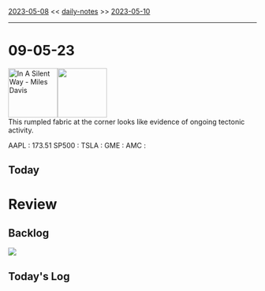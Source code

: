 [2023-05-08](daily_notes/2023-05-08) << [daily-notes](notes/daily-notes.md) >> [2023-05-10](daily_notes/2023-05-10)

---
# 09-05-23
<a href='spotify:album:0Hs3BomCdwIWRhgT57x22T'><img src='https://i.scdn.co/image/1fddb6c4e26d5f8e85252c9acc5d530e7821a17d' alt='In A Silent Way - Miles Davis' height=100></a><img src='https://imgs.xkcd.com/comics/planetary_scientist.png' height=100>
<br>This rumpled fabric at the corner looks like evidence of ongoing tectonic activity.

AAPL : 173.51 
SP500 : 
TSLA :
GME :
AMC :

## Today



# Review


## Backlog


![](https://i.imgur.com/N8S8mAZ.png)
## Today's Log
